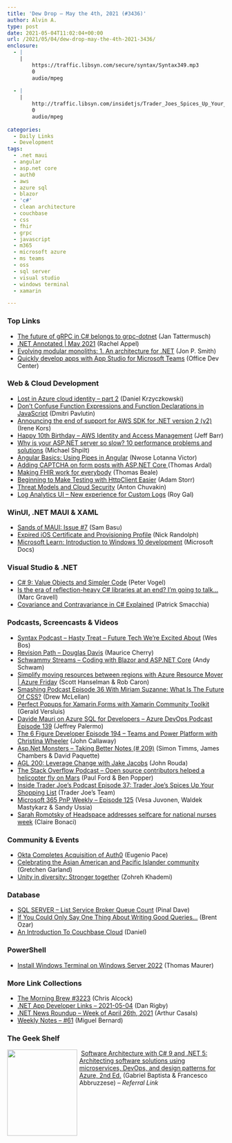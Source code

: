 ```yaml
---
title: 'Dew Drop – May the 4th, 2021 (#3436)'
author: Alvin A.
type: post
date: 2021-05-04T11:02:04+00:00
url: /2021/05/04/dew-drop-may-the-4th-2021-3436/
enclosure:
  - |
    |
        https://traffic.libsyn.com/secure/syntax/Syntax349.mp3
        0
        audio/mpeg
        
  - |
    |
        http://traffic.libsyn.com/insidetjs/Trader_Joes_Spices_Up_Your_Shopping_List.mp3
        0
        audio/mpeg
        
categories:
  - Daily Links
  - Development
tags:
  - .net maui
  - angular
  - asp.net core
  - auth0
  - aws
  - azure sql
  - blazor
  - 'c#'
  - clean architecture
  - couchbase
  - css
  - fhir
  - grpc
  - javascript
  - m365
  - microsoft azure
  - ms teams
  - oss
  - sql server
  - visual studio
  - windows terminal
  - xamarin

---
```

### <a name="top"></a>Top Links

  * <a href="https://grpc.io/blog/grpc-csharp-future/" target="_blank" rel="noopener">The future of gRPC in C# belongs to grpc-dotnet</a> (Jan Tattermusch)
  * <a href="https://blog.jetbrains.com/dotnet/2021/05/03/net-annotated-may-2021/" target="_blank" rel="noopener">.NET Annotated | May 2021</a> (Rachel Appel)
  * <a href="https://www.thereformedprogrammer.net/evolving-modular-monoliths-1-an-architecture-for-net/" target="_blank" rel="noopener">Evolving modular monoliths: 1. An architecture for .NET</a> (Jon P. Smith)
  * <a href="https://docs.microsoft.com/en-us/microsoftteams/platform/concepts/build-and-test/app-studio-overview?WT.mc_id=DOP-MVP-4025064" target="_blank" rel="noopener">Quickly develop apps with App Studio for Microsoft Teams</a> (Office Dev Center)



### <a name="web"></a>Web & Cloud Development

  * <a href="https://daniel-krzyczkowski.github.io/Lost-In-Azure-Cloud-Identity-Serie-Part2/" target="_blank" rel="noopener">Lost in Azure cloud identity &#8211; part 2</a> (Daniel Krzyczkowski)
  * <a href="https://dmitripavlutin.com/javascript-function-expressions-and-declarations/" target="_blank" rel="noopener">Don&#8217;t Confuse Function Expressions and Function Declarations in JavaScript</a> (Dmitri Pavlutin)
  * <a href="http://feedproxy.google.com/~r/AwsDeveloperBlog/~3/PzKZhIOpr38/" target="_blank" rel="noopener">Announcing the end of support for AWS SDK for .NET version 2 (v2)</a> (Irene Kors)
  * <a href="http://feedproxy.google.com/~r/AmazonWebServicesBlog/~3/JisYEOZh878/" target="_blank" rel="noopener">Happy 10th Birthday – AWS Identity and Access Management</a> (Jeff Barr)
  * <a href="https://michaelscodingspot.com/slow-asp-net-server/" target="_blank" rel="noopener">Why is your ASP.NET server so slow? 10 performance problems and solutions</a> (Michael Shpilt)
  * <a href="https://www.telerik.com/blogs/angular-basics-using-pipes-angular" target="_blank" rel="noopener">Angular Basics: Using Pipes in Angular</a> (Nwose Lotanna Victor)
  * <a href="https://blog.elmah.io/adding-captcha-on-form-posts-with-asp-net-core/" target="_blank" rel="noopener">Adding CAPTCHA on form posts with ASP.NET Core </a> (Thomas Ardal)
  * <a href="https://wolandscat.net/2015/12/20/making-fhir-work-for-everybody/" target="_blank" rel="noopener">Making FHIR work for everybody</a> (Thomas Beale)
  * <a href="http://adamstorr.azurewebsites.net/blog/beginning-to-make-testing-with-httpclient-easier" target="_blank" rel="noopener">Beginning to Make Testing with HttpClient Easier</a> (Adam Storr)
  * <a href="https://cloudsecuritypodcast.libsyn.com/threat-models-and-cloud-security" target="_blank" rel="noopener">Threat Models and Cloud Security</a> (Anton Chuvakin)
  * <a href="https://techcommunity.microsoft.com/t5/azure-monitor/log-analytics-ui-new-experience-for-custom-logs/ba-p/2256376?WT.mc_id=DOP-MVP-4025064" target="_blank" rel="noopener">Log Analytics UI &#8211; New experience for Custom Logs</a> (Roy Gal)



### <a name="silverlight"></a>WinUI, .NET MAUI & XAML

  * <a href="https://www.telerik.com/blogs/sands-of-maui-issue-7" target="_blank" rel="noopener">Sands of MAUI: Issue #7</a> (Sam Basu)
  * <a href="http://feedproxy.google.com/~r/NicksNetTravels/~3/qnXdsaxNbV4/" target="_blank" rel="noopener">Expired iOS Certificate and Provisioning Profile</a> (Nick Randolph)
  * <a href="https://docs.microsoft.com/en-us/learn/modules/introduction-to-windows10-dev/?WT.mc_id=WD-MVP-4025064" target="_blank" rel="noopener">Microsoft Learn: Introduction to Windows 10 development</a> (Microsoft Docs)



### <a name="dotnet"></a>Visual Studio & .NET

  * <a href="https://visualstudiomagazine.com/articles/2021/04/07/csharp-9.aspx" target="_blank" rel="noopener">C# 9: Value Objects and Simpler Code</a> (Peter Vogel)
  * <a href="http://feedproxy.google.com/~r/CodeCodeAndMoreCode/~3/BS1dPuECRv4/is-era-of-reflection-heavy-c-libraries.html" target="_blank" rel="noopener">Is the era of reflection-heavy C# libraries at an end? I’m going to talk&#8230;</a> (Marc Gravell)
  * <a href="https://blog.ndepend.com/covariance-and-contravariance-in-csharp-explained/" target="_blank" rel="noopener">Covariance and Contravariance in C# Explained</a> (Patrick Smacchia)



### <a name="podcasts"></a>Podcasts, Screencasts & Videos

  * <a href="https://traffic.libsyn.com/secure/syntax/Syntax349.mp3" target="_blank" rel="noopener">Syntax Podcast &#8211; Hasty Treat &#8211; Future Tech We’re Excited About</a> (Wes Bos)
  * <a href="https://revisionpath.com/douglas-davis" target="_blank" rel="noopener">Revision Path &#8211; Douglas Davis</a> (Maurice Cherry)
  * <a href="http://www.youtube.com/watch?v=Dn21ecBcAcU" target="_blank" rel="noopener">Schwammy Streams &#8211; Coding with Blazor and ASP.NET Core</a> (Andy Schwam)
  * <a href="https://channel9.msdn.com/Shows/Azure-Friday/Simplify-moving-resources-between-regions-with-Azure-Resource-Mover?WT.mc_id=DOP-MVP-4025064" target="_blank" rel="noopener">Simplify moving resources between regions with Azure Resource Mover | Azure Friday</a> (Scott Hanselman & Rob Caron)
  * <a href="https://smashingmagazine.com/2021/05/smashing-podcast-episode-36/" target="_blank" rel="noopener">Smashing Podcast Episode 36 With Miriam Suzanne: What Is The Future Of CSS?</a> (Drew McLellan)
  * <a href="https://www.youtube.com/watch?v=DkQbTarAE18" target="_blank" rel="noopener">Perfect Popups for Xamarin.Forms with Xamarin Community Toolkit</a> (Gerald Versluis)
  * <a href="http://azuredevopspodcast.clear-measure.com/davide-mauri-on-azure-sql-for-developers-episode-139" target="_blank" rel="noopener">Davide Mauri on Azure SQL for Developers &#8211; Azure DevOps Podcast Episode 139</a> (Jeffrey Palermo)
  * <a href="https://6figuredev.com/podcast/episode-194-teams-and-power-platform-with-christina-wheeler/" target="_blank" rel="noopener">The 6 Figure Developer Episode 194 – Teams and Power Platform with Christina Wheeler</a> (John Callaway)
  * <a href="http://www.youtube.com/watch?v=LUEn0OUzaTI" target="_blank" rel="noopener">Asp.Net Monsters &#8211; Taking Better Notes (# 209)</a> (Simon Timms, James Chambers & David Paquette)
  * <a href="https://www.ageekleader.com/agl-200-leverage-change-with-jake-jacobs/" target="_blank" rel="noopener">AGL 200: Leverage Change with Jake Jacobs</a> (John Rouda)
  * <a href="https://the-stack-overflow-podcast.simplecast.com/episodes/open-source-contributors-flew-a-helicopter-on-mars-6q7Bbc07" target="_blank" rel="noopener">The Stack Overflow Podcast &#8211; Open source contributors helped a helicopter fly on Mars</a> (Paul Ford & Ben Popper)
  * <a href="http://traffic.libsyn.com/insidetjs/Trader_Joes_Spices_Up_Your_Shopping_List.mp3" target="_blank" rel="noopener">Inside Trader Joe&#8217;s Podcast Episode 37: Trader Joe&#8217;s Spices Up Your Shopping List</a> (Trader Joe&#8217;s Team)
  * <a href="https://techcommunity.microsoft.com/t5/microsoft-365-pnp-blog/microsoft-365-pnp-weekly-episode-125/ba-p/2318240?WT.mc_id=DOP-MVP-4025064" target="_blank" rel="noopener">Microsoft 365 PnP Weekly &#8211; Episode 125</a> (Vesa Juvonen, Waldek Mastykarz & Sandy Ussia)
  * <a href="https://techcommunity.microsoft.com/t5/healthcare-and-life-sciences/sarah-romotsky-of-headspace-addresses-selfcare-for-national/ba-p/2315490?WT.mc_id=DOP-MVP-4025064" target="_blank" rel="noopener">Sarah Romotsky of Headspace addresses selfcare for national nurses week</a> (Claire Bonaci)



### <a name="events"></a>Community & Events

  * <a href="https://auth0.com/blog/okta-acquisition-announcement/" target="_blank" rel="noopener">Okta Completes Acquisition of Auth0</a> (Eugenio Pace)
  * <a href="http://news.microsoft.com/life/aapi-community?WT.mc_id=DOP-MVP-4025064" target="_blank" rel="noopener">Celebrating the Asian American and Pacific Islander community</a> (Gretchen Garland)
  * <a href="https://blogs.microsoft.com/blog/2021/05/03/unity-in-diversity-stronger-together/?WT.mc_id=DOP-MVP-4025064" target="_blank" rel="noopener">Unity in diversity: Stronger together</a> (Zohreh Khademi)



### <a name="sql"></a>Database

  * <a href="https://blog.sqlauthority.com/2021/05/04/sql-server-list-service-broker-queue-count/?utm_source=rss&utm_medium=rss&utm_campaign=sql-server-list-service-broker-queue-count" target="_blank" rel="noopener">SQL SERVER – List Service Broker Queue Count</a> (Pinal Dave)
  * <a href="http://feedproxy.google.com/~r/BrentOzar-SqlServerDba/~3/ZXeuQVYUfTg/" target="_blank" rel="noopener">If You Could Only Say One Thing About Writing Good Queries…</a> (Brent Ozar)
  * <a href="https://blog.couchbase.com/couchbase-cloud-the-beginners-guide/" target="_blank" rel="noopener">An Introduction To Couchbase Cloud</a> (Daniel)



### <a name="ps"></a>PowerShell

  * <a href="https://www.thomasmaurer.ch/2021/05/install-windows-terminal-on-windows-server-2022/" target="_blank" rel="noopener">Install Windows Terminal on Windows Server 2022</a> (Thomas Maurer)



### <a name="links"></a>More Link Collections

  * <a href="http://feedproxy.google.com/~r/ReflectivePerspective/~3/uiPqqR34h0Q/" target="_blank" rel="noopener">The Morning Brew #3223</a> (Chris Alcock)
  * <a href="https://links.danrigby.com/2021/05/app-developer-links-2021-05-04/" target="_blank" rel="noopener">.NET App Developer Links &#8211; 2021-05-04</a> (Dan Rigby)
  * <a href="https://www.infoq.com/news/2021/05/dotnet-news-roundup-apr26-2021/?utm_campaign=infoq_content&utm_source=infoq&utm_medium=feed&utm_term=global" target="_blank" rel="noopener">.NET News Roundup &#8211; Week of April 26th, 2021</a> (Arthur Casals)
  * <a href="https://blog.miguelbernard.com/weekly-notes-61/" target="_blank" rel="noopener">Weekly Notes &#8211; #61</a> (Miguel Bernard)



### <a name="shelf"></a>The Geek Shelf

<a href="https://www.amazon.com/Software-Architecture-NET-Architecting-microservices/dp/1800566042/?tag=amavin-20" target="_blank" rel="noopener"><img loading="lazy" decoding="async" width="162" height="199" align="left" style="margin: 0px 5px 0px 0px; border: 0px currentcolor; border-image: none; float: left; display: inline; background-image: none;" src="https://m.media-amazon.com/images/I/61P79TgeAmL._AC_UY218_.jpg" border="0" /></a>&nbsp;<a href="https://www.amazon.com/Software-Architecture-NET-Architecting-microservices/dp/1800566042/?tag=amavin-20" target="_blank" rel="noopener">Software Architecture with C# 9 and .NET 5: Architecting software solutions using microservices, DevOps, and design patterns for Azure, 2nd Ed.</a> (Gabriel Baptista & Francesco Abbruzzese) _&#8211; Referral Link_